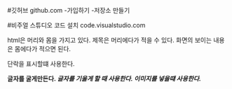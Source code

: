 
#깃허브
github.com
-가입하기
-저장소 만들기

#비주얼 스튜디오 코드 설치
code.visualstudio.com

html은 머리와 몸을 가지고 있다.
제목은 머리에다가 적을 수 있다.
화면의 보이는 내용은 몸에다가 적으면 된다.

<p> 단락을 표시할떄 사용한다.

<b>글자를 굴게만든다.
<em>글자를 기울게 할 때 사용한다.
<img>이미지를 넣을떄 사용한다. 
